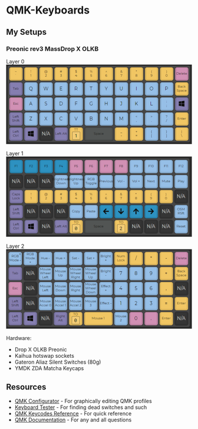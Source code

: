 # QMK-Keyboards

## My Setups
### Preonic rev3 MassDrop X OLKB
Layer 0
![Preonic Layer 0](./preonic/preonic_rev3_drop_qwerty_layer00.PNG)

Layer 1
![Preonic Layer 1](./preonic/preonic_rev3_drop_qwerty_layer01.PNG)

Layer 2
![Preonic Layer 2](./preonic/preonic_rev3_drop_qwerty_layer02.PNG)

Hardware:
*  Drop X OLKB Preonic 
* Kaihua hotswap sockets
* Gateron Aliaz Silent Switches (80g)
* YMDK ZDA Matcha Keycaps

## Resources
* [QMK Configurator](https://config.qmk.fm/) - For graphically editing QMK profiles
* [Keyboard Tester](https://config.qmk.fm/#/test) - For finding dead switches and such
* [QMK Keycodes Reference](https://docs.qmk.fm/#/keycodes) - For quick reference
* [QMK Documentation](https://docs.qmk.fm/#/) - For any and all questions
